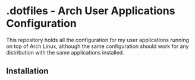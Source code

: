 # .dotfiles - Arch User Applications Configuration

This repository holds all the configuration for my user applications running on
top of Arch Linux, although the same configuration should work for any
distribution with the same applications installed.

## Installation


